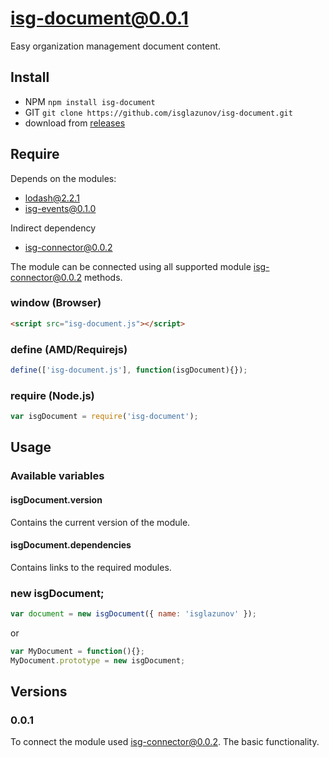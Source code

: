 # isg-document@0.0.1
Easy organization management document content.

## Install

* NPM `npm install isg-document`
* GIT `git clone https://github.com/isglazunov/isg-document.git`
* download from [releases](https://github.com/isglazunov/isg-document/releases)

## Require
Depends on the modules:
* [lodash@2.2.1](https://github.com/lodash/lodash)
* [isg-events@0.1.0](https://github.com/isglazunov/isg-events)

Indirect dependency
* [isg-connector@0.0.2](https://github.com/isglazunov/isg-connector)

The module can be connected using all supported module [isg-connector@0.0.2](https://github.com/isglazunov/isg-connector) methods.

### window (Browser)
```html
<script src="isg-document.js"></script>
```

### define (AMD/Requirejs)
```js
define(['isg-document.js'], function(isgDocument){});
```

### require (Node.js)
```js
var isgDocument = require('isg-document');
```

## Usage

### Available variables

#### isgDocument.version
Contains the current version of the module.

#### isgDocument.dependencies
Contains links to the required modules.

### new isgDocument;
```js
var document = new isgDocument({ name: 'isglazunov' });
```
or
```js
var MyDocument = function(){};
MyDocument.prototype = new isgDocument;
```

## Versions

### 0.0.1
To connect the module used [isg-connector@0.0.2](https://github.com/isglazunov/isg-connector).
The basic functionality.